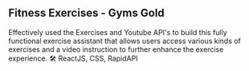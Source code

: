 ## Fitness Exercises - Gyms Gold
Effectively used the Exercises and Youtube API's to build this fully functional exercise assistant that allows users access various kinds of exercises and a video instruction to further enhance the exercise experience.
🛠 ReactJS, CSS, RapidAPI
